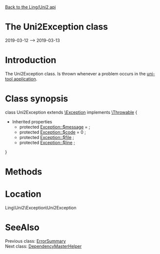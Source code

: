 [Back to the Ling/Uni2 api](https://github.com/lingtalfi/Uni2/blob/master/doc/api/Ling/Uni2.md)



The Uni2Exception class
================
2019-03-12 --> 2019-03-13






Introduction
============

The Uni2Exception class.
Is thrown whenever a problem occurs in the [uni-tool application](https://github.com/lingtalfi/Uni2/blob/master/doc/api/Ling/Uni2/Application/UniToolApplication.md).



Class synopsis
==============


class <span class="pl-k">Uni2Exception</span> extends [\Exception](http://php.net/manual/en/class.exception.php) implements [\Throwable](http://php.net/manual/en/class.throwable.php) {

- Inherited properties
    - protected  [Exception::$message](#property-message) =  ;
    - protected  [Exception::$code](#property-code) = 0 ;
    - protected  [Exception::$file](#property-file) ;
    - protected  [Exception::$line](#property-line) ;

}






Methods
==============






Location
=============
Ling\Uni2\Exception\Uni2Exception


SeeAlso
==============
Previous class: [ErrorSummary](https://github.com/lingtalfi/Uni2/blob/master/doc/api/Ling/Uni2/ErrorSummary/ErrorSummary.md)<br>Next class: [DependencyMasterHelper](https://github.com/lingtalfi/Uni2/blob/master/doc/api/Ling/Uni2/Helper/DependencyMasterHelper.md)<br>

